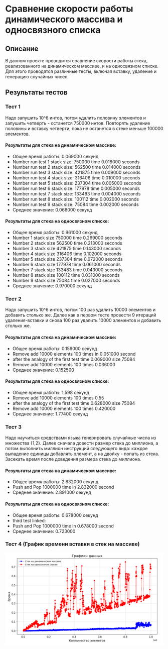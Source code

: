 # Сравнение скорости работы динамического массива и односвязного списка

## Описание

В данном проекте проводится сравнение скорости работы стека, реализованного на динамическом массиве, и на односвязном списке. Для этого проводятся различные тесты, включая вставку, удаление и генерацию случайных чисел.

## Результаты тестов

### Тест 1

Надо запушить 10^6 интов, потом удалить половину элементов и запушить четверть - останется 750000 интов. Повторять удаление половины и вставку четверти, пока не останется в стеке меньше 100000 элементов.

#### Результаты для стека на динамическом массиве:
- Общее время работы: 0.069000 секунд
- Number run test 1 stack size: 750000 time 0.018000 seconds
- Number run test 2 stack size: 562500 time 0.014000 seconds
- Number run test 3 stack size: 421875 time 0.009000 seconds
- Number run test 4 stack size: 316406 time 0.010000 seconds
- Number run test 5 stack size: 237304 time 0.005000 seconds
- Number run test 6 stack size: 177978 time 0.005000 seconds
- Number run test 7 stack size: 133483 time 0.004000 seconds
- Number run test 8 stack size: 100112 time 0.002000 seconds
- Number run test 9 stack size: 75084  time 0.002000 seconds
- Среднее значение: 0.068000 секунд

#### Результаты для стека на односвязном списке:
- Общее время работы: 0.961000 секунд
- Number 1 stack size 750000 time 0.269000 seconds
- Number 2 stack size 562500 time 0.213000 seconds
- Number 3 stack size 421875 time 0.143000 seconds
- Number 4 stack size 316406 time 0.102000 seconds
- Number 5 stack size 237304 time 0.072000 seconds
- Number 6 stack size 177978 time 0.061000 seconds
- Number 7 stack size 133483 time 0.043000 seconds
- Number 8 stack size 100112 time 0.031000 seconds
- Number 9 stack size 75084 time  0.027000 seconds
- Среднее значение: 0.970000 секунд

### Тест 2

Надо запушить 10^6 интов, потом 100 раз удалить 10000 элементов и добавить столько же. Далее как в первом тесте провести 9 итераций удаления-вставки и снова 100 раз удалить 10000 элементов и добавить столько же.

#### Результаты для стека на динамическом массиве:
- Общее время работы: 0.156000 секунд
- Remove add 10000 elements 100 times in 0.051000 second
- after the analogy of the first test time 0.069000 size 75084 
- Remove add 10000 elements 100 times 0.036000
- Среднее значение: 0.152500

#### Результаты для стека на односвязном списке:
- Общее время работы: 1.598 секунд
- Remove add 10000 elements 100 times 0.55
- after the analogy of the first test time 0.628000 size 75084
- Remove add 10000 elements 100 times 0.420000
- Среднее значение: 1.77400 секунд

### Тест 3

Надо научиться средствами языка генерировать случайные числа из множества {1,2}. Далее сначала довести размер стека до миллиона, а потом выполнить миллион инструкций следующего вида: каждое выпадение единицы добавлять элемент, а на двойку - попать из стека. Засекать время после доведения размера стека до миллиона.

#### Результаты для стека на динамическом массиве:
- Общее время работы: 2.832000 секунд
- Push and Pop 1000000 time in 2.832000 second
- Среднее значение: 2.891000 секунд

#### Результаты для стека на односвязном списке:
- Общее время работы: 0.678000 секунд
- third test linked:
- Push and Pop 1000000 time in 0.678000 second
- Среднее значение: 0.723000

### Тест 4 (График времени вставки в стек на массиве)

![График времени вставки в стек на массиве](https://github.com/avarxx/Lab2024/blob/Review/Stack/stack.png)

